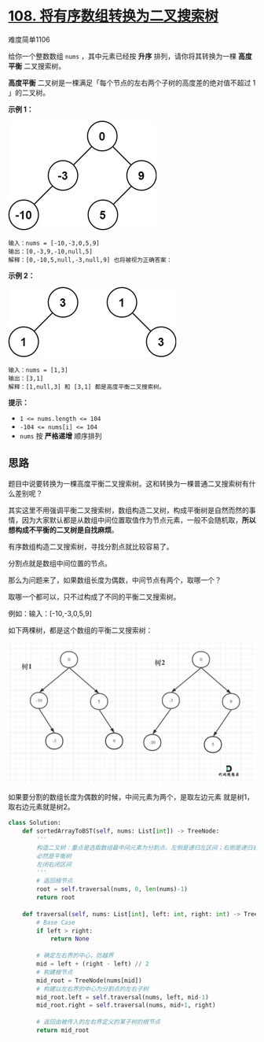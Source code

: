 # [108. 将有序数组转换为二叉搜索树](https://leetcode.cn/problems/convert-sorted-array-to-binary-search-tree/)

难度简单1106

给你一个整数数组 `nums` ，其中元素已经按 **升序** 排列，请你将其转换为一棵 **高度平衡** 二叉搜索树。

**高度平衡** 二叉树是一棵满足「每个节点的左右两个子树的高度差的绝对值不超过 1 」的二叉树。

 

**示例 1：**

![img](https://raw.githubusercontent.com/affectalways/Flee-as-a-bird-to-your-mountain/main/img/btree1.jpg)

```
输入：nums = [-10,-3,0,5,9]
输出：[0,-3,9,-10,null,5]
解释：[0,-10,5,null,-3,null,9] 也将被视为正确答案：
```

**示例 2：**

![img](https://raw.githubusercontent.com/affectalways/Flee-as-a-bird-to-your-mountain/main/img/btree.jpg)

```
输入：nums = [1,3]
输出：[3,1]
解释：[1,null,3] 和 [3,1] 都是高度平衡二叉搜索树。
```

 

**提示：**

- `1 <= nums.length <= 104`
- `-104 <= nums[i] <= 104`
- `nums` 按 **严格递增** 顺序排列





## 思路

题目中说要转换为一棵高度平衡二叉搜索树。这和转换为一棵普通二叉搜索树有什么差别呢？

其实这里不用强调平衡二叉搜索树，数组构造二叉树，构成平衡树是自然而然的事情，因为大家默认都是从数组中间位置取值作为节点元素，一般不会随机取，**所以想构成不平衡的二叉树是自找麻烦**。

有序数组构造二叉搜索树，寻找分割点就比较容易了。

分割点就是数组中间位置的节点。

那么为问题来了，如果数组长度为偶数，中间节点有两个，取哪一个？

取哪一个都可以，只不过构成了不同的平衡二叉搜索树。

例如：输入：[-10,-3,0,5,9]

如下两棵树，都是这个数组的平衡二叉搜索树：

![108.将有序数组转换为二叉搜索树](https://raw.githubusercontent.com/affectalways/Flee-as-a-bird-to-your-mountain/main/img/108.png)

如果要分割的数组长度为偶数的时候，中间元素为两个，是取左边元素  就是树1，取右边元素就是树2。

```python
class Solution:
    def sortedArrayToBST(self, nums: List[int]) -> TreeNode:
        '''
        构造二叉树：重点是选取数组最中间元素为分割点，左侧是递归左区间；右侧是递归右区间
        必然是平衡树
        左闭右闭区间
        '''
        # 返回根节点
        root = self.traversal(nums, 0, len(nums)-1)
        return root

    def traversal(self, nums: List[int], left: int, right: int) -> TreeNode:
        # Base Case
        if left > right:
            return None
        
        # 确定左右界的中心，防越界
        mid = left + (right - left) // 2
        # 构建根节点
        mid_root = TreeNode(nums[mid])
        # 构建以左右界的中心为分割点的左右子树
        mid_root.left = self.traversal(nums, left, mid-1)
        mid_root.right = self.traversal(nums, mid+1, right)

        # 返回由被传入的左右界定义的某子树的根节点
        return mid_root
```

